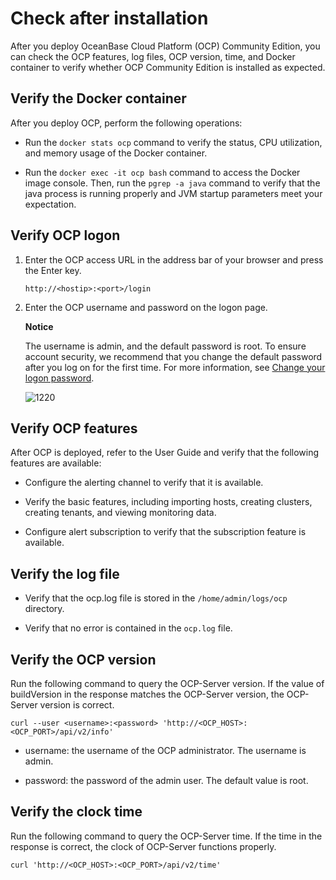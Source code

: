 Check after installation 
=============================================

After you deploy OceanBase Cloud Platform (OCP) Community Edition, you can check the OCP features, log files, OCP version, time, and Docker container to verify whether OCP Community Edition is installed as expected. 

Verify the Docker container 
------------------------------------------------

After you deploy OCP, perform the following operations:

* Run the `docker stats ocp` command to verify the status, CPU utilization, and memory usage of the Docker container.

  

* Run the `docker exec -it ocp bash` command to access the Docker image console. Then, run the `pgrep -a java` command to verify that the java process is running properly and JVM startup parameters meet your expectation.

  




Verify OCP logon 
-------------------------------------

1. Enter the OCP access URL in the address bar of your browser and press the Enter key. 

   ```unknow
   http://<hostip>:<port>/login
   ```

   

2. Enter the OCP username and password on the logon page. 

   **Notice**

   

   The username is admin, and the default password is root. To ensure account security, we recommend that you change the default password after you log on for the first time. For more information, see [Change your logon password](/en-US/3.ob-cloud-platform/3.userguide-features/8.user-center/2.change-the-logon-password.md).

   ![1220](https://help-static-aliyun-doc.aliyuncs.com/assets/img/en-US/3470664561/p371882.png)
   




Verify OCP features 
----------------------------------------

After OCP is deployed, refer to the User Guide and verify that the following features are available:

* Configure the alerting channel to verify that it is available.

  

* Verify the basic features, including importing hosts, creating clusters, creating tenants, and viewing monitoring data.

  

* Configure alert subscription to verify that the subscription feature is available.

  




Verify the log file 
----------------------------------------

* Verify that the ocp.log file is stored in the `/home/admin/logs/ocp` directory.

  

* Verify that no error is contained in the `ocp.log` file.

  




Verify the OCP version 
-------------------------------------------

Run the following command to query the OCP-Server version. If the value of buildVersion in the response matches the OCP-Server version, the OCP-Server version is correct. 

```unknow
curl --user <username>:<password> 'http://<OCP_HOST>:<OCP_PORT>/api/v2/info'
```



* username: the username of the OCP administrator. The username is admin.

  

* password: the password of the admin user. The default value is root.

  




Verify the clock time 
------------------------------------------

Run the following command to query the OCP-Server time. If the time in the response is correct, the clock of OCP-Server functions properly. 

```unknow
curl 'http://<OCP_HOST>:<OCP_PORT>/api/v2/time'
```


